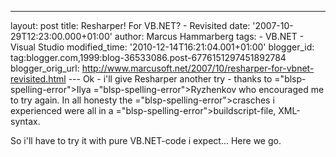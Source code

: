 ---
layout: post
title: Resharper! For VB.NET? - Revisited date: '2007-10-29T12:23:00.000+01:00'
author: Marcus Hammarberg
tags: -
VB.NET - Visual Studio modified_time: '2010-12-14T16:21:04.001+01:00'
blogger_id: tag:blogger.com,1999:blog-36533086.post-6776151297451892784
blogger_orig_url: http://www.marcusoft.net/2007/10/resharper-for-vbnet-revisited.html ---
<span id="SPELLING_ERROR_0" class="blsp-spelling-error">Ok</span> -
<span id="SPELLING_ERROR_1" class="blsp-spelling-error">i'll</span> give
<span id="SPELLING_ERROR_2" class="blsp-spelling-error">Resharper</span>
another try - thanks to <span>="blsp-spelling-error">Ilya</span> <span>="blsp-spelling-error">Ryzhenkov</span> who <span
id="SPELLING_ERROR_5" class="blsp-spelling-corrected">encouraged</span>
me to try again. In all honesty the <span>="blsp-spelling-error">crasches</span> i experienced were all in a
<span>="blsp-spelling-error">buildscript</span>-file, XML-syntax.

So <span id="SPELLING_ERROR_8" class="blsp-spelling-error">i'll</span>
have to try it with pure VB.NET-code i expect... Here we go.
